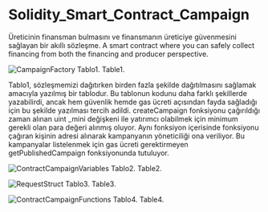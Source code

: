 # Solidity_Smart_Contract_Campaign

 Üreticinin finansman bulmasını ve finansmanın üreticiye güvenmesini sağlayan bir akıllı sözleşme.
 A smart contract where you can safely collect financing from both the financing and producer perspective.

![CampaignFactory](https://user-images.githubusercontent.com/76453513/196037289-b66b41b3-3bf8-45f4-af20-38c52918cc00.png)
Tablo1. Table1.

 Tablo1, sözleşmemizi dağıtırken birden fazla şekilde dağıtılmasını sağlamak amacıyla yazılmış bir tablodur. Bu tablonun kodunu daha farklı şekillerde yazabilirdi, ancak hem güvenlik hemde gas ücreti açısından fayda sağladığı için bu şekilde yazılması tercih adildi. createCampaign fonksiyonu çağırıldığı zaman alınan uint _mini değişkeni ile yatırımcı olabilmek için minimum gerekli olan para değeri alınmış oluyor. Aynı fonksiyon içerisinde fonksiyonu çağıran kişinin adresi alınarak kampanyanın yöneticiliği ona veriliyor. Bu kampanyalar listelenmek için gas ücreti gerektirmeyen getPublishedCampaign fonksiyonunda tutuluyor.

![ContractCampaignVariables](https://user-images.githubusercontent.com/76453513/196037312-2cdb8f26-9dd2-4a0d-ad3e-4aeec40d750b.png)
Tablo2. Table2.



![RequestStruct](https://user-images.githubusercontent.com/76453513/196037320-5a55f93e-934f-4816-a3c8-c8a7aa56de24.png)
Tablo3. Table3.



![ContractCampaignFunctions](https://user-images.githubusercontent.com/76453513/196037327-1871d89f-8012-4c96-8776-26ceef612ccd.png)
Tablo4. Table4.


